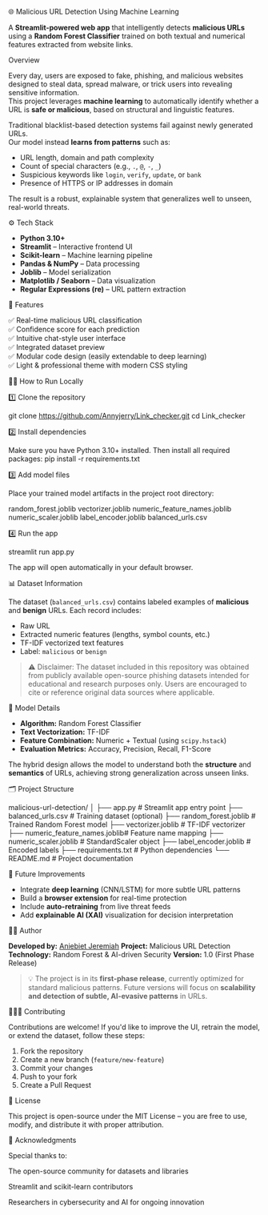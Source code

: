 🌐 Malicious URL Detection Using Machine Learning

A **Streamlit-powered web app** that intelligently detects **malicious URLs** using a **Random Forest Classifier** trained on both textual and numerical features extracted from website links.


Overview

Every day, users are exposed to fake, phishing, and malicious websites designed to steal data, spread malware, or trick users into revealing sensitive information.  
This project leverages **machine learning** to automatically identify whether a URL is **safe or malicious**, based on structural and linguistic features.

Traditional blacklist-based detection systems fail against newly generated URLs.  
Our model instead **learns from patterns** such as:

- URL length, domain and path complexity  
- Count of special characters (e.g., `.`, `@`, `-`, `_`)  
- Suspicious keywords like `login`, `verify`, `update`, or `bank`  
- Presence of HTTPS or IP addresses in domain  

The result is a robust, explainable system that generalizes well to unseen, real-world threats.


⚙️ Tech Stack

- **Python 3.10+**
- **Streamlit** – Interactive frontend UI
- **Scikit-learn** – Machine learning pipeline
- **Pandas & NumPy** – Data processing
- **Joblib** – Model serialization
- **Matplotlib / Seaborn** – Data visualization
- **Regular Expressions (re)** – URL pattern extraction



🧩 Features

✅ Real-time malicious URL classification  
✅ Confidence score for each prediction  
✅ Intuitive chat-style user interface  
✅ Integrated dataset preview  
✅ Modular code design (easily extendable to deep learning)  
✅ Light & professional theme with modern CSS styling  



🧑‍💻 How to Run Locally

1️⃣ Clone the repository

git clone https://github.com/Annyjerry/Link_checker.git
cd Link_checker


2️⃣ Install dependencies

Make sure you have Python 3.10+ installed.
Then install all required packages:
pip install -r requirements.txt


3️⃣ Add model files

Place your trained model artifacts in the project root directory:

random_forest.joblib
vectorizer.joblib
numeric_feature_names.joblib
numeric_scaler.joblib
label_encoder.joblib
balanced_urls.csv


4️⃣ Run the app

streamlit run app.py

The app will open automatically in your default browser.


📊 Dataset Information

The dataset (`balanced_urls.csv`) contains labeled examples of **malicious** and **benign** URLs.
Each record includes:

* Raw URL
* Extracted numeric features (lengths, symbol counts, etc.)
* TF-IDF vectorized text features
* Label: `malicious` or `benign`

> ⚠️ Disclaimer: The dataset included in this repository was obtained from publicly available open-source phishing datasets intended for educational and research purposes only.
Users are encouraged to cite or reference original data sources where applicable.



🤖 Model Details

* **Algorithm:** Random Forest Classifier
* **Text Vectorization:** TF-IDF
* **Feature Combination:** Numeric + Textual (using `scipy.hstack`)
* **Evaluation Metrics:** Accuracy, Precision, Recall, F1-Score

The hybrid design allows the model to understand both the **structure** and **semantics** of URLs, achieving strong generalization across unseen links.


🗂️ Project Structure

malicious-url-detection/
│
├── app.py                      # Streamlit app entry point
├── balanced_urls.csv           # Training dataset (optional)
├── random_forest.joblib        # Trained Random Forest model
├── vectorizer.joblib           # TF-IDF vectorizer
├── numeric_feature_names.joblib# Feature name mapping
├── numeric_scaler.joblib       # StandardScaler object
├── label_encoder.joblib        # Encoded labels
├── requirements.txt            # Python dependencies
└── README.md                   # Project documentation


🧭 Future Improvements

* Integrate **deep learning** (CNN/LSTM) for more subtle URL patterns
* Build a **browser extension** for real-time protection
* Include **auto-retraining** from live threat feeds
* Add **explainable AI (XAI)** visualization for decision interpretation


👨‍💻 Author

**Developed by:** [Aniebiet Jeremiah](https://github.com/Annyjerry)
**Project:** Malicious URL Detection
**Technology:** Random Forest & AI-driven Security
**Version:** 1.0 (First Phase Release)

> 💡 The project is in its **first-phase release**, currently optimized for standard malicious patterns.
> Future versions will focus on **scalability and detection of subtle, AI-evasive patterns** in URLs.



🧑‍🤝‍🧑 Contributing

Contributions are welcome!
If you'd like to improve the UI, retrain the model, or extend the dataset, follow these steps:

1. Fork the repository
2. Create a new branch (`feature/new-feature`)
3. Commit your changes
4. Push to your fork
5. Create a Pull Request


📜 License

This project is open-source under the MIT License – you are free to use, modify, and distribute it with proper attribution.


🌟 Acknowledgments

Special thanks to:

The open-source community for datasets and libraries

Streamlit and scikit-learn contributors

Researchers in cybersecurity and AI for ongoing innovation
